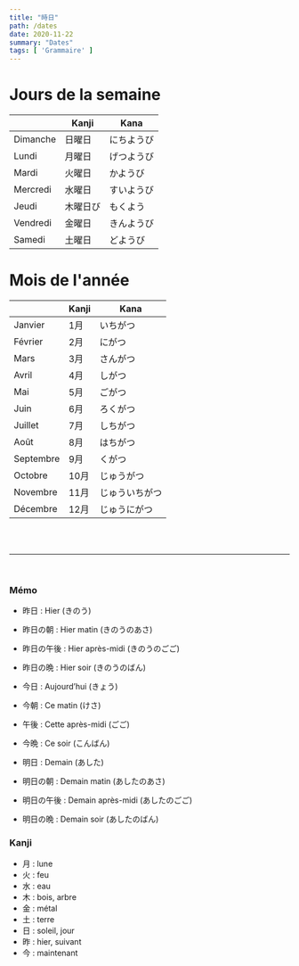 ```yaml
---
title: "時日"
path: /dates
date: 2020-11-22
summary: "Dates"
tags: [ 'Grammaire' ]
---
```


# Jours de la semaine

|   | Kanji | Kana |
|---|---|---|
| Dimanche | 日曜日 | にちようび |
| Lundi | 月曜日  | げつようび |
| Mardi | 火曜日 | かようび |
| Mercredi | 水曜日 | すいようび |
| Jeudi | 木曜日び | もくよう |
| Vendredi | 金曜日 | きんようび |
| Samedi | 土曜日 | どようび |

# Mois de l'année


|   | Kanji | Kana |
|---|---|---|
| Janvier | 1月 | いちがつ |
| Février | 2月 | にがつ |
| Mars | 3月 | さんがつ |
| Avril | 4月 | しがつ |
| Mai | 5月 | ごがつ |
| Juin | 6月 | ろくがつ |
| Juillet | 7月 | しちがつ |
| Août | 8月 | はちがつ |
| Septembre | 9月 | くがつ |
| Octobre | 10月 | じゅうがつ |
| Novembre | 11月 | じゅういちがつ |
| Décembre | 12月 | じゅうにがつ |

<br/><br/>
***
<br/>

### Mémo

- 昨日 : Hier (きのう)
- 昨日の朝 : Hier matin (きのうのあさ)
- 昨日の午後 : Hier après-midi (きのうのごご)
- 昨日の晩 : Hier soir (きのうのばん)

- 今日 : Aujourd’hui (きょう)
- 今朝 : Ce matin (けさ)
- 午後 : Cette après-midi (ごご)
- 今晩 : Ce soir (こんばん)

- 明日 : Demain (あした)
- 明日の朝 : Demain matin (あしたのあさ)
- 明日の午後 : Demain après-midi (あしたのごご)
- 明日の晩 : Demain soir (あしたのばん)


### Kanji
- 月 : lune
- 火 : feu
- 水 : eau
- 木 : bois, arbre
- 金 : métal
- 土 : terre
- 日 : soleil, jour
- 昨 : hier, suivant
- 今 : maintenant